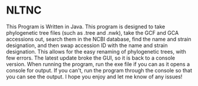 # NLTNC
This Program is Written in Java.
This program is designed to take phylogenetic tree files (such as .tree and .nwk), take the GCF and GCA accessions out, search them in the NCBI database, find the name and strain designation, and then swap accession ID with the name and strain designation. This allows for the easy renaming of phylogenetic trees, with few errors.
The latest update broke the GUI, so it is back to a console version.
When running the program, run the exe file if you can as it opens a console for output. If you can't, run the program through the console so that you can see the output.
I hope you enjoy and let me know of any issues!
